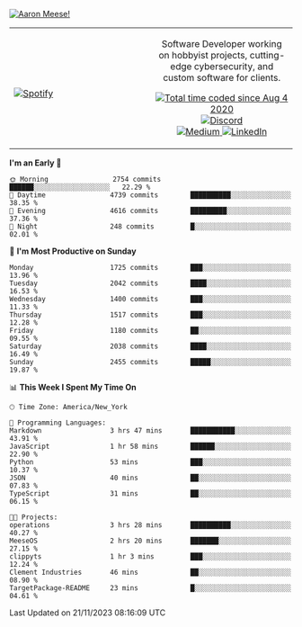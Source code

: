 [![Aaron Meese!](https://user-images.githubusercontent.com/17814535/88975338-a2aabf00-d27f-11ea-963f-8a19608716b4.png)](https://github.com/ajmeese7/readme-ascii "README ASCII")

<!-- Modified from project here: https://github.com/novatorem/novatorem -->
<table width="100%">
  <tr>
  <td width="50%">

&nbsp; <br> [![Spotify](https://ajmeese7.vercel.app/api/spotify)](https://open.spotify.com/user/ajmeese)

  </td>
  <td width="50%">
    <p align="center">
    Software Developer working on hobbyist projects, cutting-edge cybersecurity, and custom software for clients.
    </p>
    <p align="center">
      <a href="https://wakatime.com/@f726891d-3b02-46cd-9b60-e8c59f9e2b14">
        <img src="https://wakatime.com/badge/user/f726891d-3b02-46cd-9b60-e8c59f9e2b14.svg" alt="Total time coded since Aug 4 2020" title="WakaTime" />
      </a>
      <a href="http://link.aaronmeese.com/discord">
        <img src="https://img.shields.io/badge/discord-ajmeese7%234835-369?style=flat-square&logo=discord&logoColor=white&color=purple" alt="Discord" title="Discord">
      </a>
      <br />
      <a href="https://link.aaronmeese.com/medium">
        <img src="https://img.shields.io/badge/medium-ajmeese7-1DB954?style=flat-square&logo=medium&logoColor=white" alt="Medium" title="Medium">
      </a>
      <a href="https://link.aaronmeese.com/linkedin">
        <img src="https://img.shields.io/badge/linkedIn-aaronmeese-1DB954?style=flat-square&logo=linkedin&logoColor=white&color=blue" alt="LinkedIn" title="LinkedIn">
      </a>
    </p>
  </td>

</table>

[//]: <> (The `&nbsp;` is to have Aphelion take up more space)

<!--START_SECTION:waka-->
**I'm an Early 🐤** 

```text
🌞 Morning                2754 commits        ██████░░░░░░░░░░░░░░░░░░░   22.29 % 
🌆 Daytime                4739 commits        ██████████░░░░░░░░░░░░░░░   38.35 % 
🌃 Evening                4616 commits        █████████░░░░░░░░░░░░░░░░   37.36 % 
🌙 Night                  248 commits         █░░░░░░░░░░░░░░░░░░░░░░░░   02.01 % 
```
📅 **I'm Most Productive on Sunday** 

```text
Monday                   1725 commits        ███░░░░░░░░░░░░░░░░░░░░░░   13.96 % 
Tuesday                  2042 commits        ████░░░░░░░░░░░░░░░░░░░░░   16.53 % 
Wednesday                1400 commits        ███░░░░░░░░░░░░░░░░░░░░░░   11.33 % 
Thursday                 1517 commits        ███░░░░░░░░░░░░░░░░░░░░░░   12.28 % 
Friday                   1180 commits        ██░░░░░░░░░░░░░░░░░░░░░░░   09.55 % 
Saturday                 2038 commits        ████░░░░░░░░░░░░░░░░░░░░░   16.49 % 
Sunday                   2455 commits        █████░░░░░░░░░░░░░░░░░░░░   19.87 % 
```


📊 **This Week I Spent My Time On** 

```text
🕑︎ Time Zone: America/New_York

💬 Programming Languages: 
Markdown                 3 hrs 47 mins       ███████████░░░░░░░░░░░░░░   43.91 % 
JavaScript               1 hr 58 mins        ██████░░░░░░░░░░░░░░░░░░░   22.90 % 
Python                   53 mins             ███░░░░░░░░░░░░░░░░░░░░░░   10.37 % 
JSON                     40 mins             ██░░░░░░░░░░░░░░░░░░░░░░░   07.83 % 
TypeScript               31 mins             ██░░░░░░░░░░░░░░░░░░░░░░░   06.15 % 

🐱‍💻 Projects: 
operations               3 hrs 28 mins       ██████████░░░░░░░░░░░░░░░   40.27 % 
MeeseOS                  2 hrs 20 mins       ███████░░░░░░░░░░░░░░░░░░   27.15 % 
clippyts                 1 hr 3 mins         ███░░░░░░░░░░░░░░░░░░░░░░   12.24 % 
Clement Industries       46 mins             ██░░░░░░░░░░░░░░░░░░░░░░░   08.90 % 
TargetPackage-README     23 mins             █░░░░░░░░░░░░░░░░░░░░░░░░   04.61 % 
```


 Last Updated on 21/11/2023 08:16:09 UTC
<!--END_SECTION:waka-->
